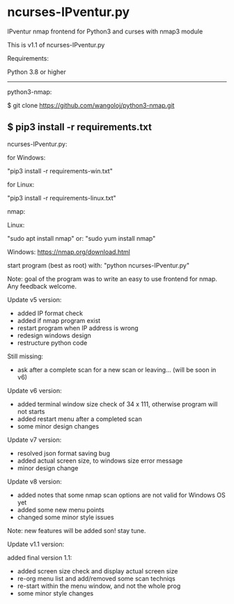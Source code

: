 # ncurses-IPventur.py
IPventur nmap frontend for Python3 and curses with nmap3 module

This is v1.1 of ncurses-IPventur.py

Requirements:

Python 3.8 or higher

-----------------------------------------------------------
python3-nmap:

$ git clone https://github.com/wangoloj/python3-nmap.git

$ pip3 install -r requirements.txt
-----------------------------------------------------------

ncurses-IPventur.py:

for Windows:

"pip3 install -r requirements-win.txt"


for Linux:

"pip3 install -r requirements-linux.txt"


nmap:

Linux:

"sudo apt install nmap"
or:
"sudo yum install nmap"

Windows:
https://nmap.org/download.html


start program (best as root) with: "python ncurses-IPventur.py"

Note:
goal of the program was to write an easy to use frontend for nmap. Any feedback welcome.

Update v5 version:

- added IP format check
- added if nmap program exist
- restart program when IP address is wrong
- redesign windows design
- restructure python code

Still missing:
- ask after a complete scan for a new scan or leaving... (will be soon in v6)

Update v6 version:

- added terminal window size check of 34 x 111, otherwise program will not starts
- added restart menu after a completed scan
- some minor design changes

Update v7 version:

- resolved json format saving bug
- added actual screen size, to windows size error message
- minor design change

Update v8 version:

- added notes that some nmap scan options are not valid for Windows OS yet
- added some new menu points
- changed some minor style issues

Note: new features will be added son! stay tune.

Update v1.1 version:

added final version 1.1:

- added screen size check and display actual screen size
- re-org menu list and add/removed some scan techniqs
- re-start within the menu window, and not the whole prog
- some minor style changes
